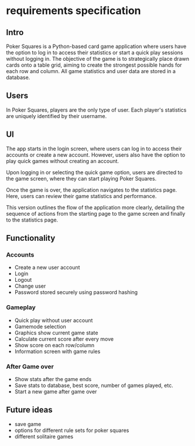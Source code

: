 # requirements specification

## Intro

Poker Squares is a Python-based card game application where users have the option to log in to access their statistics or start a quick play sessions without logging in. The objective of the game is to strategically place drawn cards onto a table grid, aiming to create the strongest possible hands for each row and column. All game statistics and user data are stored in a database.

## Users

In Poker Squares, players are the only type of user. Each player's statistics are uniquely identified by their username.

## UI 

The app starts in the login screen, where users can log in to access their accounts or create a new account. However, users also have the option to play quick games without creating an account.

Upon logging in or selecting the quick game option, users are directed to the game screen, where they can start playing Poker Squares.

Once the game is over, the application navigates to the statistics page. Here, users can review their game statistics and performance.

This version outlines the flow of the application more clearly, detailing the sequence of actions from the starting page to the game screen and finally to the statistics page.

## Functionality

### Accounts

- Create a new user account
- Login
- Logout
- Change user
- Password stored securely using password hashing

### Gameplay
 
- Quick play without user account
- Gamemode selection
- Graphics show current game state
- Calculate current score after every move
- Show score on each row/column
- Information screen with game rules

### After Game over

- Show stats after the game ends
- Save stats to database, best score, number of games played, etc.
- Start a new game after game over

## Future ideas
* save game
* options for different rule sets for poker squares
* different solitaire games 
